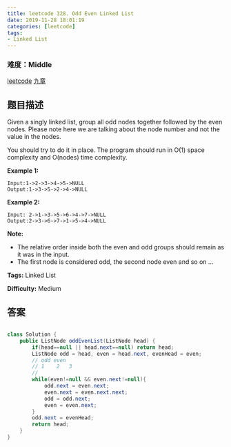```yaml
---
title: leetcode 328. Odd Even Linked List
date: 2019-11-28 18:01:19
categories: [leetcode]
tags:
- Linked List
---
```

### 难度：Middle

<a href="https://leetcode.com/problems/odd-even-linked-list/">leetcode</a>
<a href="https://www.jiuzhang.com/solution/odd-even-linked-list/">九章</a>
## 题目描述
Given a singly linked list, group all odd nodes together followed by the even
nodes. Please note here we are talking about the node number and not the value
in the nodes.

You should try to do it in place. The program should run in O(1) space
complexity and O(nodes) time complexity.

**Example 1:**
        
    Input:1->2->3->4->5->NULL
    Output:1->3->5->2->4->NULL
    

**Example 2:**
        
    Input: 2->1->3->5->6->4->7->NULL
    Output:2->3->6->7->1->5->4->NULL
    

**Note:**

  * The relative order inside both the even and odd groups should remain as it was in the input.
  * The first node is considered odd, the second node even and so on ...


**Tags:** Linked List

**Difficulty:** Medium
## 答案
<!--more-->
```java

class Solution {
    public ListNode oddEvenList(ListNode head) {
        if(head==null || head.next==null) return head;
        ListNode odd = head, even = head.next, evenHead = even;
        // odd even
        // 1    2   3
        // 
        while(even!=null && even.next!=null){
            odd.next = even.next;
            even.next = even.next.next;
            odd = odd.next;
            even = even.next;
        }
        odd.next = evenHead;
        return head;
    }
}
```